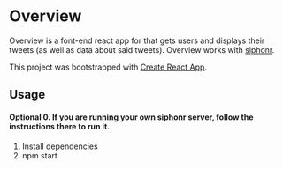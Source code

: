 # Overview
Overview is a font-end react app for that gets users and displays their tweets (as well as data about said tweets). Overview works with [siphonr](https://github.com/paradoxinversion/siphonr).

This project was bootstrapped with [Create React App](https://github.com/facebookincubator/create-react-app).

## Usage

#### Optional 0. If you are running your own siphonr server, follow the instructions there to run it.
1. Install dependencies
2. npm start
